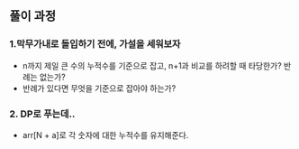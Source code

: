 ## 풀이 과정

### 1.막무가내로 돌입하기 전에, 가설을 세워보자
  - n까지 제일 큰 수의 누적수를 기준으로 잡고, n+1과 비교를 하려할 때 타당한가? 반례는 없는가?
  - 반례가 있다면 무엇을 기준으로 잡아야 하는가?

### 2. DP로 푸는데..
  - arr[N + a]로 각 숫자에 대한 누적수를 유지해준다.
  
